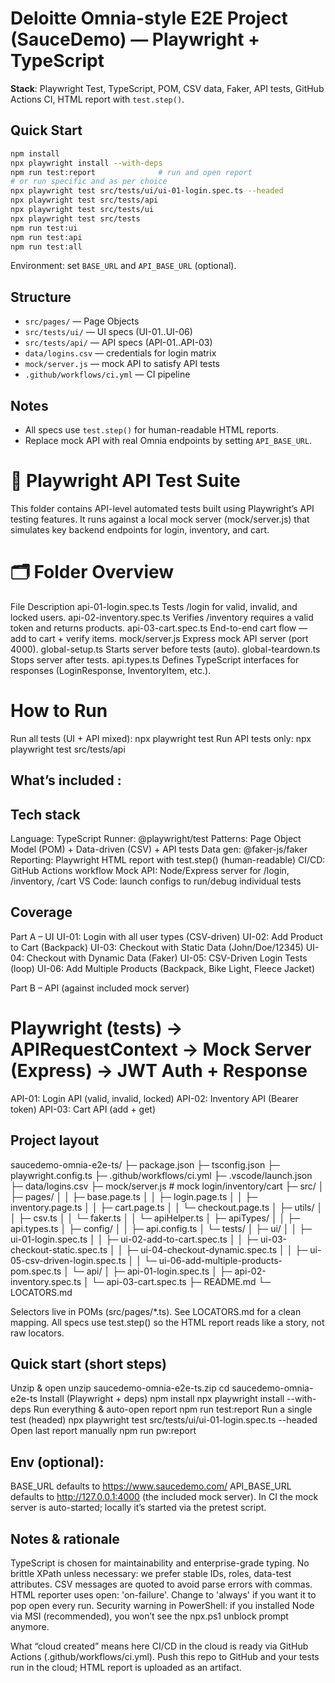 # Deloitte Omnia-style E2E Project (SauceDemo) — Playwright + TypeScript

**Stack**: Playwright Test, TypeScript, POM, CSV data, Faker, API tests, GitHub Actions CI, HTML report with `test.step()`.

## Quick Start
```bash
npm install
npx playwright install --with-deps
npm run test:report              # run and open report
# or run specific and as per choice
npx playwright test src/tests/ui/ui-01-login.spec.ts --headed
npx playwright test src/tests/api
npx playwright test src/tests/ui
npx playwright test src/tests
npm run test:ui
npm run test:api
npm run test:all
```
Environment: set `BASE_URL` and `API_BASE_URL` (optional).

## Structure
- `src/pages/` — Page Objects
- `src/tests/ui/` — UI specs (UI-01..UI-06)
- `src/tests/api/` — API specs (API-01..API-03)
- `data/logins.csv` — credentials for login matrix
- `mock/server.js` — mock API to satisfy API tests
- `.github/workflows/ci.yml` — CI pipeline

## Notes
- All specs use `test.step()` for human-readable HTML reports.
- Replace mock API with real Omnia endpoints by setting `API_BASE_URL`.

# 🧩 Playwright API Test Suite

This folder contains API-level automated tests built using Playwright’s API testing
 features.
It runs against a local mock server (mock/server.js) that simulates key backend endpoints for login, inventory, and cart.

# 🗂 Folder Overview
File	Description
api-01-login.spec.ts	Tests /login for valid, invalid, and locked users.
api-02-inventory.spec.ts	Verifies /inventory requires a valid token and returns products.
api-03-cart.spec.ts	End-to-end cart flow — add to cart + verify items.
mock/server.js	Express mock API server (port 4000).
global-setup.ts	Starts server before tests (auto).
global-teardown.ts	Stops server after tests.
api.types.ts	Defines TypeScript interfaces for responses (LoginResponse, InventoryItem, etc.).

# How to Run
Run all tests (UI + API mixed):
npx playwright test
Run API tests only:
npx playwright test src/tests/api

## What’s included :



## Tech stack
Language: TypeScript
Runner: @playwright/test
Patterns: Page Object Model (POM) + Data-driven (CSV) + API tests
Data gen: @faker-js/faker
Reporting: Playwright HTML report with test.step() (human-readable)
CI/CD: GitHub Actions workflow
Mock API: Node/Express server for /login, /inventory, /cart
VS Code: launch configs to run/debug individual tests

## Coverage
Part A – UI
UI-01: Login with all user types (CSV-driven)
UI-02: Add Product to Cart (Backpack)
UI-03: Checkout with Static Data (John/Doe/12345)
UI-04: Checkout with Dynamic Data (Faker)
UI-05: CSV-Driven Login Tests (loop)
UI-06: Add Multiple Products (Backpack, Bike Light, Fleece Jacket)

Part B – API (against included mock server)
# Playwright (tests) → APIRequestContext → Mock Server (Express) → JWT Auth + Response
API-01: Login API (valid, invalid, locked)
API-02: Inventory API (Bearer token)
API-03: Cart API (add + get)

## Project layout

saucedemo-omnia-e2e-ts/
├─ package.json
├─ tsconfig.json
├─ playwright.config.ts
├─ .github/workflows/ci.yml
├─ .vscode/launch.json
├─ data/logins.csv
├─ mock/server.js                 # mock login/inventory/cart
├─ src/
│  ├─ pages/
│  │  ├─ base.page.ts
│  │  ├─ login.page.ts
│  │  ├─ inventory.page.ts
│  │  ├─ cart.page.ts
│  │  └─ checkout.page.ts
│  ├─ utils/
│  │  ├─ csv.ts
│  │  └─ faker.ts
│  │  └─ apiHelper.ts
│  ├─ apiTypes/
│  │  ├─ api.types.ts
│  ├─ config/
│  │  ├─ api.config.ts
│  └─ tests/
│     ├─ ui/
│     │  ├─ ui-01-login.spec.ts
│     │  ├─ ui-02-add-to-cart.spec.ts
│     │  ├─ ui-03-checkout-static.spec.ts
│     │  ├─ ui-04-checkout-dynamic.spec.ts
│     │  ├─ ui-05-csv-driven-login.spec.ts
│     │  └─ ui-06-add-multiple-products-pom.spec.ts
│     └─ api/
│        ├─ api-01-login.spec.ts
│        ├─ api-02-inventory.spec.ts
│        └─ api-03-cart.spec.ts
├─ README.md
└─ LOCATORS.md


Selectors live in POMs (src/pages/*.ts). See LOCATORS.md for a clean mapping.
All specs use test.step() so the HTML report reads like a story, not raw locators.

## Quick start (short steps)
Unzip & open
unzip saucedemo-omnia-e2e-ts.zip
cd saucedemo-omnia-e2e-ts
Install (Playwright + deps)
npm install
npx playwright install --with-deps
Run everything & auto-open report
npm run test:report
Run a single test (headed)
npx playwright test src/tests/ui/ui-01-login.spec.ts --headed
Open last report manually
npm run pw:report


## Env (optional):
BASE_URL defaults to https://www.saucedemo.com/
API_BASE_URL defaults to http://127.0.0.1:4000 (the included mock server).
In CI the mock server is auto-started; locally it’s started via the pretest script.

## Notes & rationale

TypeScript is chosen for maintainability and enterprise-grade typing.
No brittle XPath unless necessary: we prefer stable IDs, roles, data-test attributes.
CSV messages are quoted to avoid parse errors with commas.
HTML reporter uses open: 'on-failure'. Change to 'always' if you want it to pop open every run.
Security warning in PowerShell: if you installed Node via MSI (recommended), you won’t see the npx.ps1 unblock prompt anymore.

What “cloud created” means here
CI/CD in the cloud is ready via GitHub Actions (.github/workflows/ci.yml). Push this repo to GitHub and your tests run in the cloud; HTML report is uploaded as an artifact.